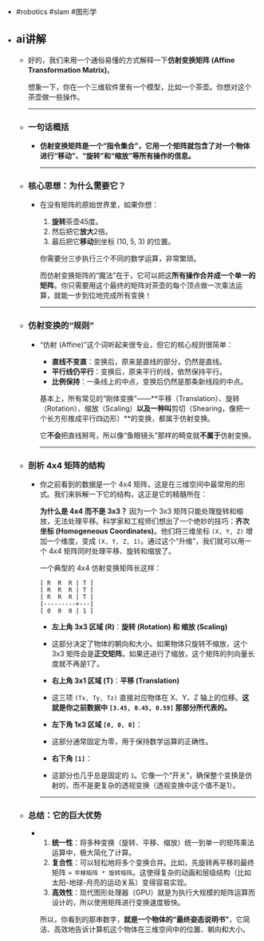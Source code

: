 - #robotics #slam #图形学
- ## ai讲解
	- 好的，我们来用一个通俗易懂的方式解释一下**仿射变换矩阵 (Affine Transformation Matrix)**。
	  
	  想象一下，你在一个三维软件里有一个模型，比如一个茶壶。你想对这个茶壶做一些操作。
	  
	  ---
	- ### 一句话概括
		- **仿射变换矩阵是一个“指令集合”，它用一个矩阵就包含了对一个物体进行“移动”、“旋转”和“缩放”等所有操作的信息。**
		  
		  ---
	- ### 核心思想：为什么需要它？
		- 在没有矩阵的原始世界里，如果你想：
		  1.  **旋转**茶壶45度。
		  2.  然后把它**放大**2倍。
		  3.  最后把它**移动**到坐标 (10, 5, 3) 的位置。
		  
		  你需要分三步执行三个不同的数学运算，非常繁琐。
		  
		  而仿射变换矩阵的“魔法”在于，它可以把这**所有操作合并成一个单一的矩阵**。你只需要用这个最终的矩阵对茶壶的每个顶点做一次乘法运算，就能一步到位地完成所有变换！
		  
		  ---
	- ### 仿射变换的“规则”
		- “仿射 (Affine)”这个词听起来很专业，但它的核心规则很简单：
		  
		  *   **直线不变直**：变换后，原来是直线的部分，仍然是直线。
		  *   **平行线仍平行**：变换后，原来平行的线，依然保持平行。
		  *   **比例保持**：一条线上的中点，变换后仍然是那条新线段的中点。
		  
		  基本上，所有常见的“刚体变换”——**平移（Translation）、旋转（Rotation）、缩放（Scaling）**以及一种叫**剪切（Shearing，像把一个长方形推成平行四边形）**的变换，都属于仿射变换。
		  
		  它**不会**把直线掰弯，所以像“鱼眼镜头”那样的畸变就**不属于**仿射变换。
		  
		  
		  
		  ---
	- ### 剖析 4x4 矩阵的结构
		- 你之前看到的数据是一个 4x4 矩阵，这是在三维空间中最常用的形式。我们来拆解一下它的结构，这正是它的精髓所在：
		  
		  **为什么是 4x4 而不是 3x3？**
		  因为一个 3x3 矩阵只能处理旋转和缩放，无法处理平移。科学家和工程师们想出了一个绝妙的技巧：**齐次坐标 (Homogeneous Coordinates)**。他们将三维坐标 `(X, Y, Z)` 增加一个维度，变成 `(X, Y, Z, 1)`。通过这个“升维”，我们就可以用一个 4x4 矩阵同时处理平移、旋转和缩放了。
		  
		  一个典型的 4x4 仿射变换矩阵长这样：
		  
		  ```
		  [ R  R  R | T ]
		  [ R  R  R | T ]
		  [ R  R  R | T ]
		  [---------+---]
		  [ 0  0  0 | 1 ]
		  ```
		  
		  *   **左上角 3x3 区域 (R)**：**旋转 (Rotation) 和 缩放 (Scaling)**
		    *   这部分决定了物体的朝向和大小。如果物体只旋转不缩放，这个 3x3 矩阵会是**正交矩阵**。如果还进行了缩放，这个矩阵的列向量长度就不再是1了。
		  
		  *   **右上角 3x1 区域 (T)**：**平移 (Translation)**
		    *   这三项 `(Tx, Ty, Tz)` 直接对应物体在 X、Y、Z 轴上的位移。**这就是你之前数据中 `[3.45, 0.45, 0.59]` 那部分所代表的。**
		  
		  *   **左下角 1x3 区域 `[0, 0, 0]`**：
		    *   这部分通常固定为零，用于保持数学运算的正确性。
		  
		  *   **右下角 `[1]`**：
		    *   这部分也几乎总是固定的 `1`。它像一个“开关”，确保整个变换是仿射的，而不是更复杂的透视变换（透视变换中这个值不是1）。
		  
		  ---
	- ### 总结：它的巨大优势
		- 1.  **统一性**：将多种变换（旋转、平移、缩放）统一到单一的矩阵乘法运算中，极大简化了计算。
		  2.  **复合性**：可以轻松地将多个变换合并。比如，先旋转再平移的最终矩阵 = `平移矩阵 * 旋转矩阵`。这使得复杂的动画和层级结构（比如太阳-地球-月亮的运动关系）变得容易实现。
		  3.  **高效性**：现代图形处理器（GPU）就是为执行大规模的矩阵运算而设计的，所以使用矩阵进行变换速度极快。
		  
		  所以，你看到的那串数字，**就是一个物体的“最终姿态说明书”**，它简洁、高效地告诉计算机这个物体在三维空间中的位置、朝向和大小。